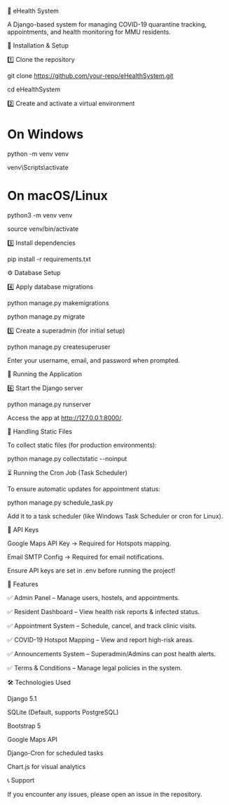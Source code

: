📌 eHealth System

A Django-based system for managing COVID-19 quarantine tracking, appointments, and health monitoring for MMU residents.

🔧 Installation & Setup

1️⃣ Clone the repository

git clone https://github.com/your-repo/eHealthSystem.git

cd eHealthSystem

2️⃣ Create and activate a virtual environment

# On Windows

python -m venv venv

venv\Scripts\activate

# On macOS/Linux

python3 -m venv venv

source venv/bin/activate

3️⃣ Install dependencies

pip install -r requirements.txt

⚙️ Database Setup

4️⃣ Apply database migrations

python manage.py makemigrations

python manage.py migrate

5️⃣ Create a superadmin (for initial setup)

python manage.py createsuperuser

Enter your username, email, and password when prompted.

🚀 Running the Application

6️⃣ Start the Django server

python manage.py runserver

Access the app at http://127.0.0.1:8000/.

📁 Handling Static Files

To collect static files (for production environments):

python manage.py collectstatic --noinput

⏳ Running the Cron Job (Task Scheduler)

To ensure automatic updates for appointment status:

python manage.py schedule_task.py

Add it to a task scheduler (like Windows Task Scheduler or cron for Linux).

🔑 API Keys

Google Maps API Key → Required for Hotspots mapping.

Email SMTP Config → Required for email notifications.

Ensure API keys are set in .env before running the project!

📜 Features

✅ Admin Panel – Manage users, hostels, and appointments.

✅ Resident Dashboard – View health risk reports & infected status.

✅ Appointment System – Schedule, cancel, and track clinic visits.

✅ COVID-19 Hotspot Mapping – View and report high-risk areas.

✅ Announcements System – Superadmin/Admins can post health alerts.

✅ Terms & Conditions – Manage legal policies in the system.

🛠 Technologies Used

Django 5.1

SQLite (Default, supports PostgreSQL)

Bootstrap 5

Google Maps API

Django-Cron for scheduled tasks

Chart.js for visual analytics

📞 Support

If you encounter any issues, please open an issue in the repository.